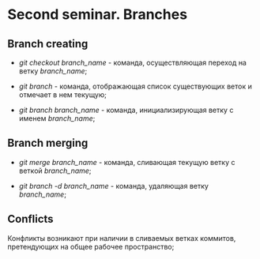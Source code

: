 # Second seminar. Branches

## Branch creating

* *git checkout branch_name* - команда, осуществляющая переход на ветку *branch_name*;

* *git branch* - команда, отображающая список существующих веток и отмечает в нем текущую;

* *git branch branch_name* - команда, инициализирующая ветку с именем *branch_name*;

## Branch merging

* *git merge branch_name* - команда, сливающая текущую ветку с веткой *branch_name*;

* *git branch -d branch_name* - команда, удаляющая ветку *branch_name*;

## Conflicts

Конфликты возникают при наличии в сливаемых ветках коммитов, претендующих на общее рабочее пространство;